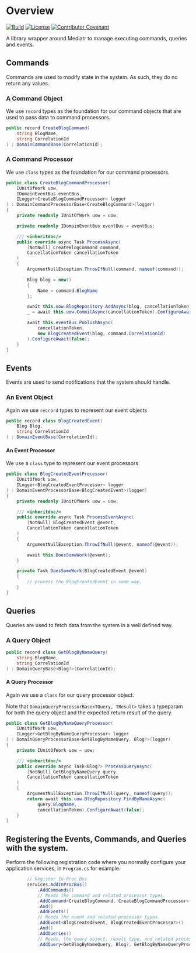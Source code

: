# Overview
[![Build](https://github.com/code-correct-collective/C3.Blocks.InProcBus/actions/workflows/main.yml/badge.svg)](https://github.com/code-correct-collective/C3.Blocks.InProcBus/actions/workflows/main.yml)
[![License](https://img.shields.io/badge/license-MIT-orange.svg)](https://github.com/code-correct-collective/C3.Blocks.InProcBus/blob/main/LICENSE)
[![Contributor Covenant](https://img.shields.io/badge/Contributor%20Covenant-2.1-4baaaa.svg)](https://github.com/code-correct-collective/C3.Blocks.InProcBus/blob/main/CODE_OF_CONDUCT.md)

A library wrapper around Mediatr to manage executing commands, queries and events.


## Commands

Commands are used to modify state in the system. As such, they do no return any values.

### A Command Object

We use `record` types as the foundation for our command objects that are used to pass data to command processors.

```csharp
public record CreateBlogCommand(
    string BlogName,
    string CorrelationId
) : DomainCommandBase(CorrelationId);
```

### A Command Processor

We use `class` types as the foundation for our command processors.

```csharp
public class CreateBlogCommandProcessor(
    IUnitOfWork uow,
    IDomainEventBus eventBus,
    ILogger<CreateBlogCommandProcessor> logger
) : DomainCommandProcessorBase<CreateBlogCommand>(logger)
{
    private readonly IUnitOfWork uow = uow;

    private readonly IDomainEventBus eventBus = eventBus;

    /// <inheritdoc/>
    public override async Task ProcessAsync(
        [NotNull] CreateBlogCommand command,
        CancellationToken cancellationToken
    )
    {
        ArgumentNullException.ThrowIfNull(command, nameof(command));

        Blog blog = new()
        {
            Name = command.BlogName
        };

        await this.uow.BlogRepository.AddAsync(blog, cancellationToken).ConfigureAwait(false);
        _ = await this.uow.CommitAsync(cancellationToken).ConfigureAwait(false);

        await this.eventBus.PublishAsync(
            cancellationToken,
            new BlogCreatedEvent(blog, command.CorrelationId)
        ).ConfigureAwait(false);
    }
}
```
## Events

Events are used to send notifications that the system should handle.

### An Event Object

Again we use `recrord` types to represent our event objects

```csharp
public record class BlogCreatedEvent(
    Blog Blog,
    string CorrelationId
) : DomainEventBase(CorrelationId);
```

#### An Event Processor

We use a `class` type to represent our event processors

```csharp
public class BlogCreatedEventProcessor(
    IUnitOfWork uow,
    ILogger<BlogCreatedEventProcessor> logger
) : DomainEventProcessorBase<BlogCreatedEvent>(logger)
{
    private readonly IUnitOfWork uow = uow;

    /// <inheritdoc/>
    public override async Task ProcessEventAsync(
        [NotNull] BlogCreatedEvent @event,
        CancellationToken cancellationToken
    )
    {
        ArgumentNullException.ThrowIfNull(@event, nameof(@event));

        await this.DoesSomeWork(@event);
    }

    private Task DoesSomeWork(BlogCreatedEvent @event)
    {
        // process the BlogCreatedEvent in some way.
    }
}
```
## Queries

Queries are used to fetch data from the system in a well defined way.

### A Query Object

```csharp
public record class GetBlogByNameQuery(
    string BlogName,
    string CorrelationId
) : DomainQueryBase<Blog?>(CorrelationId);
```

#### A Query Processor

Again we use a `class` for our query processor object.

Note that `DomainQueryProcessorBase<TQuery, TResult>` takes a typeparam for both the query object and
the expected return result of the query.

```csharp
public class GetBlogByNameQueryProcessor(
    IUnitOfWork uow,
    ILogger<GetBlogByNameQueryProcessor> logger
) : DomainQueryProcessorBase<GetBlogByNameQuery, Blog?>(logger)
{
    private IUnitOfWork uow = uow;

    /// <inheritdoc/>
    public override async Task<Blog?> ProcessQueryAsync(
        [NotNull] GetBlogByNameQuery query,
        CancellationToken cancellationToken
    )
    {
        ArgumentNullException.ThrowIfNull(query, nameof(query));
        return await this.uow.BlogRepository.FindByNameAsync(
            query.BlogName,
            cancellationToken).ConfigureAwait(false);
    }
}
```

## Registering the Events, Commands, and Queries with the system.

Perform the following registration code where you normally configure your application services, in `Program.cs` for example.

```csharp
        // Register In-Proc Bus
        services.AddInProcBus()
            .AddCommands()
            // Needs the command and related processor types.
            .AddCommand<CreateBlogCommand, CreateBlogCommandProcessor>()  
            .And()
            .AddEvents()
            // Needs the event and related processor types.
            .AddEvent<BlogCreatedEvent, BlogCreatedEventProcessor>() 
            .And()
            .AddQueries()
            // Needs, the query object, result type, and related processor
            .AddQuery<GetBlogByNameQuery, Blog?, GetBlogByNameQueryProcessor>();  
```